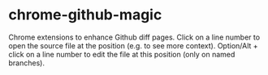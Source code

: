 chrome-github-magic
===================

Chrome extensions to enhance Github diff pages. Click on a line number to open the source file at the position (e.g. to see more context). Option/Alt + click on a line number to edit the file at this position (only on named branches).